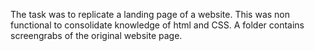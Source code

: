The task was to replicate a landing page of a website. This was non functional to consolidate knowledge of html and CSS.
A folder contains screengrabs of the original website page.
